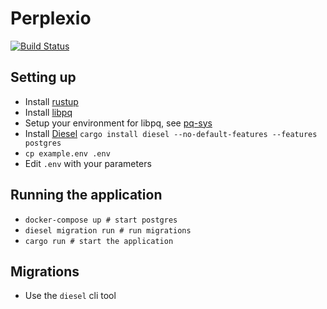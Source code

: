 # Perplexio

[![Build Status](https://travis-ci.org/snorrwe/perplexio-backend.svg?branch=master)](https://travis-ci.org/snorrwe/perplexio-backend)

## Setting up

- Install [rustup](https://github.com/rust-lang/rustup.rs#installation)
- Install [libpq](https://www.postgresql.org/docs/9.1/install-windows-libpq.html)
- Setup your environment for libpq, see [pq-sys](https://github.com/sgrif/pq-sys#building)
- Install [Diesel](http://diesel.rs/guides/getting-started/) `cargo install diesel --no-default-features --features postgres`
- `cp example.env .env`
- Edit `.env` with your parameters

## Running the application

- `docker-compose up # start postgres`
- `diesel migration run # run migrations`
- `cargo run # start the application`

## Migrations

- Use the `diesel` cli tool
